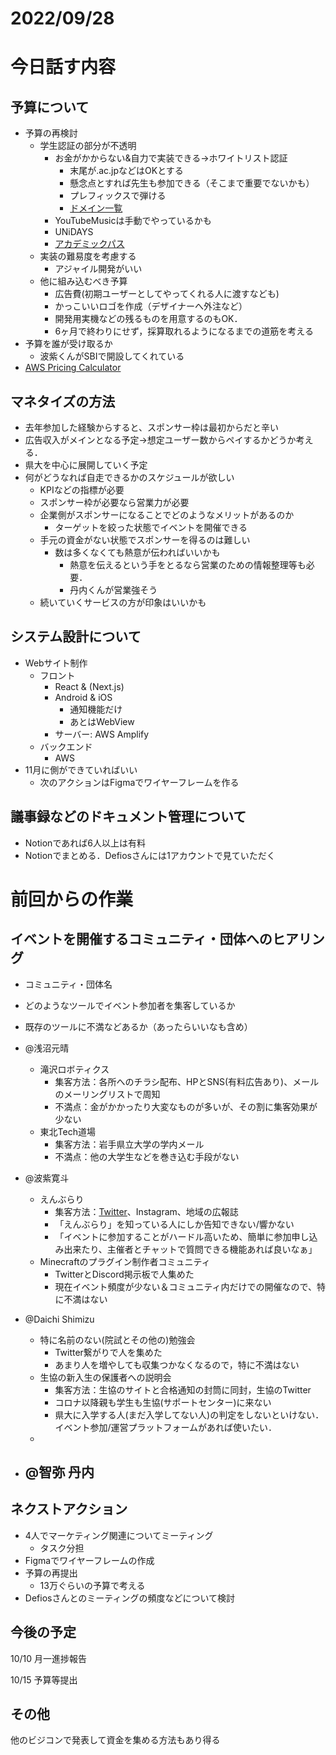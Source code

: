 # 2022/09/28

# 今日話す内容

## 予算について

- 予算の再検討
    - 学生認証の部分が不透明
        - お金がかからない&自力で実装できる→ホワイトリスト認証
            - 末尾が.ac.jpなどはOKとする
            - 懸念点とすれば先生も参加できる（そこまで重要でないかも）
            - プレフィックスで弾ける
            - [ドメイン一覧](https://so-zou.jp/software/tech/network/domain/ac-jp.htm)
        - YouTubeMusicは手動でやっているかも
        - UNiDAYS
        - [アカデミックパス](https://www.academic-pass.jp/)
    - 実装の難易度を考慮する
        - アジャイル開発がいい
    - 他に組み込むべき予算
        - 広告費(初期ユーザーとしてやってくれる人に渡すなども)
        - かっこいいロゴを作成（デザイナーへ外注など）
        - 開発用実機などの残るものを用意するのもOK．
        - 6ヶ月で終わりにせず，採算取れるようになるまでの道筋を考える
- 予算を誰が受け取るか
    - 波紫くんがSBIで開設してくれている
- [AWS Pricing Calculator](https://calculator.aws/#/)

## マネタイズの方法

- 去年参加した経験からすると、スポンサー枠は最初からだと辛い
- 広告収入がメインとなる予定→想定ユーザー数からペイするかどうか考える．
- 県大を中心に展開していく予定
- 何がどうなれば自走できるかのスケジュールが欲しい
    - KPIなどの指標が必要
    - スポンサー枠が必要なら営業力が必要
    - 企業側がスポンサーになることでどのようなメリットがあるのか
        - ターゲットを絞った状態でイベントを開催できる
    - 手元の資金がない状態でスポンサーを得るのは難しい
        - 数は多くなくても熱意が伝わればいいかも
            - 熱意を伝えるという手をとるなら営業のための情報整理等も必要．
            - 丹内くんが営業強そう
    - 続いていくサービスの方が印象はいいかも

## システム設計について

- Webサイト制作
    - フロント
        - React & (Next.js)
        - Android & iOS
            - 通知機能だけ
            - あとはWebView
        - サーバー: AWS Amplify
    - バックエンド
        - AWS
- 11月に側ができていればいい
    - 次のアクションはFigmaでワイヤーフレームを作る

## 議事録などのドキュメント管理について

- Notionであれば6人以上は有料
- Notionでまとめる．Defiosさんには1アカウントで見ていただく

# 前回からの作業

## イベントを開催するコミュニティ・団体へのヒアリング

- コミュニティ・団体名
- どのようなツールでイベント参加者を集客しているか
- 既存のツールに不満などあるか（あったらいいなも含め）

- @浅沼元晴
    - 滝沢ロボティクス
        - 集客方法：各所へのチラシ配布、HPとSNS(有料広告あり)、メールのメーリングリストで周知
        - 不満点：金がかかったり大変なものが多いが、その割に集客効果が少ない
    - 東北Tech道場
        - 集客方法：岩手県立大学の学内メール
        - 不満点：他の大学生などを巻き込む手段がない
- @波紫寛斗
    - えんぶらり
        - 集客方法：[Twitter](https://twitter.com/enburari0508/status/1513401717710540803)、Instagram、地域の広報誌
        - 「えんぶらり」を知っている人にしか告知できない/響かない
        - 「イベントに参加することがハードル高いため、簡単に参加申し込み出来たり、主催者とチャットで質問できる機能あれば良いなぁ」
    - Minecraftのプラグイン制作者コミュニティ
        - TwitterとDiscord掲示板で人集めた
        - 現在イベント頻度が少ない＆コミュニティ内だけでの開催なので、特に不満はない
- @Daichi Shimizu
    - 特に名前のない(院試とその他の)勉強会
        - Twitter繋がりで人を集めた
        - あまり人を増やしても収集つかなくなるので，特に不満はない
    - 生協の新入生の保護者への説明会
        - 集客方法：生協のサイトと合格通知の封筒に同封，生協のTwitter
        - コロナ以降親も学生も生協(サポートセンター)に来ない
        - 県大に入学する人(まだ入学してない人)の判定をしないといけない．イベント参加/運営プラットフォームがあれば使いたい．
    - 
- @智弥 丹内
    - 

## ネクストアクション

- 4人でマーケティング関連についてミーティング
    - タスク分担
- Figmaでワイヤーフレームの作成
- 予算の再提出
    - 13万ぐらいの予算で考える
- Defiosさんとのミーティングの頻度などについて検討

## 今後の予定

10/10 月一進捗報告

10/15 予算等提出

## その他

他のビジコンで発表して資金を集める方法もあり得る
